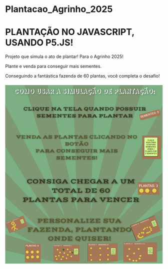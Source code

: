 # Plantacao_Agrinho_2025

# PLANTAÇÃO NO JAVASCRIPT, USANDO P5.JS! 

Projeto que simula o ato de plantar! Para o Agrinho 2025!

Plante e venda para conseguir mais sementes.

Conseguindo a fantástica fazenda de 60 plantas, você completa o desafio!

![tuto](tuto.png)
